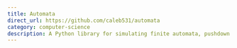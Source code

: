 ```yaml
---
title: Automata
direct_url: https://github.com/caleb531/automata
category: computer-science
description: A Python library for simulating finite automata, pushdown automata, and Turing machines
---
```

